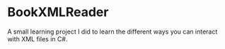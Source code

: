 # BookXMLReader
 A small learning project I did to learn the different ways you can interact with XML files in C#. 
